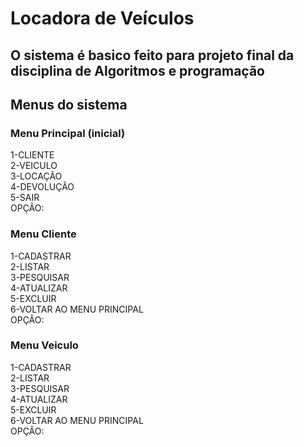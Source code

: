 # Locadora de Veículos
## O sistema é basico feito para projeto final da disciplina de Algoritmos e programação
## Menus do sistema
### Menu Principal (inicial)
1-CLIENTE<br>2-VEICULO<br>3-LOCAÇÃO<br>4-DEVOLUÇÃO<br>5-SAIR<br>OPÇÃO:
### Menu Cliente
1-CADASTRAR<br>2-LISTAR<br>3-PESQUISAR<br>4-ATUALIZAR<br>5-EXCLUIR<br>6-VOLTAR AO MENU PRINCIPAL<br>OPÇÃO:
### Menu Veiculo
1-CADASTRAR<br>2-LISTAR<br>3-PESQUISAR<br>4-ATUALIZAR<br>5-EXCLUIR<br>6-VOLTAR AO MENU PRINCIPAL<br>OPÇÃO:
